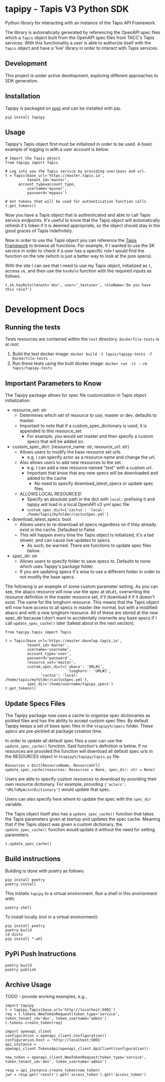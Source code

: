 # tapipy - Tapis V3 Python SDK

Python library for interacting with an instance of the Tapis API Framework.

The library is automatically generated by referencing the OpenAPI spec files which  a `Tapis` object built from the OpenAPI spec files from TACC's Tapis services. With this functionality a user is able to authorize itself with the `Tapis` object and have a 'live' library in order to interact with Tapis services.

## Development

This project is under active development, exploring different approaches to SDK generation.

## Installation
Tapipy is packaged on [pypi](https://pypi.org/project/tapipy/) and can be installed with pip.

```
pip install tapipy
```


## Usage
Tapipy's Tapis object first must be initialized in order to be used.
A basic example of logging in with a user account is below.

```
# Import the Tapis object
from tapipy import Tapis

# Log into you the Tapis service by providing user/pass and url.
t = Tapis(base_url='https://master.tapis.io',
          tenant_id='master',
	  account_type=account_type,
          username='myuser',
          password='mypass')
	  
# Get tokens that will be used for authentication function calls
t.get_tokens()
```

Now you have a Tapis object that is authenticated and able to call Tapis service endpoints. It's useful to know that the Tapis object will automatically refresh it's token if it is deemed appropriate, so the object should stay in the good graces of Tapis indefinitely.

Now in order to use the Tapis object you can reference the [Tapis Framework](https://tapis-project.github.io/live-docs/) to browse all functions. For example, if I wanted to use the SK service in order to check if a user has a specific role I would find the function on the site (which is just a better way to look at the json specs).

With the site I can see that I need to use my Tapis object, initialized as `t`, access `sk`, and then use the `hasRole` function with the required inputs as follows.
```
t.sk.hasRole(tenant='dev', user='_testuser', roleName='Do you have this role?')
```

# Development Docs
## Running the tests

Tests resources are contained within the `test` directory. `Dockerfile-tests` is at root.
1. Build the test docker image: `docker build -t tapis/tapipy-tests -f Dockerfile-tests .`
2. Run these tests using the built docker image: `docker run -it --rm  tapis/tapipy-tests`


## Important Parameters to Know

The Tapipy package allows for spec file customization in Tapis object initialization:
* resource_set: str 
	* Determines which set of resource to use, master or dev, defaults to master.
	* Important to note that if a custom_spec_dictionary is used, it is appended to this resource_set.
		* For example, you would set master and then specify a custom specs that will be added on.
* custom_spec_dict: {resource_name: str, resource_url: str}
	* Allows users to modify the base resource set urls.
		* e.g. I can specify actor as a resource name and change the url.
	* Also allows users to add new resources to the set.
		* e.g. I can add a new resource named "test" with a  custom url.
		* Important that know that any new specs will be downloaded and added to the cache
			* No need to specify download_latest_specs or update spec files.
	* ALLOWS LOCAL RESOURCES!
		* Specify an absolute path in the dict with `local:` prefixing it and tapipy will load in a local OpenAPI v3 yml spec file.
		* `custom_spec_dict={'cactus': 'local: /home/tapis/myfolder/cactusSpec.yml'}`
* download_latest_specs: bool
	* Allows users to re-download all specs regardless on if they already exist in the cache. Defaulted to False
	* This will happen every time the Tapis object is initialized, it's a tad slower, and can cause live updates to specs.
		* As such, be warned. There are functions to update spec files below.
* spec_dir: str
	* Allows users to specify folder to save specs to. Defaults to none which uses Tapipy's package folder.
	* If you are updating specs it's wise to use a different folder in order to not modify the base specs.

The following is an example of some custom parameter setting. As you can see, the abaco resource will now use the spec at `URL#1`, overwriting the resource definition in the master resource set, it'll download it if it doesn't exist. The same for the longhorn resource. This means that the Tapis object will now have access to all specs in master like normal, but with a modified abaco and with a new longhorn resource. All of these are stored at the new spec_dir because I don't want to accidentally overwrite any base specs if I call `update_spec_cache()` later (talked about in the next section).
```
from tapipy.tapis import Tapis

t = Tapis(base_url='https://master.develop.tapis.io',
          tenant_id='master',
          username='username',
          account_type='user',
          password='password',
          resource_set='master',
          custom_spec_dict={'abaco': 'URL#1',
                            'longhorn': 'URL#2',
			    'cactus': 'local: /home/tapis/myfolder/cactusSpec.yml'},
          spec_dir='/home/username/tapipy_specs')
t.get_tokens()
```

## Update Specs Files

The Tapipy package now uses a cache to organize spec dictionaries as pickled files and has the ability to accept custom spec files. By default Tapipy keeps a set of base spec files in the `%tapipy%/specs` folder. These specs are pre-pickled at package creation time.

In order to update all default spec files a user can use the `update_spec_cache()` function. Said function's definition is below. If no resources are provided the function will download all default spec urls in the RESOURCES object in `%tapipy%/tapipy/tapis.py` file.
```
Resources = Dict[ResourceName, ResourceUrl]
update_spec_cache(resources: Resources = None, spec_dir: str = None)
```
Users are able to specify custom resources to download by providing their own resource dictionary. For example, providing `{'actors': 'URLToMyActorDictionary'}` would update that spec.

Users can also specify here where to update the spec with the `spec_dir` variable.

The Tapis object itself also has a `update_spec_cache()` function that takes the Tapis parameters given at startup and updates the spec cache. Meaning that if the Tapis object was given a custom dictionary, the `update_spec_cache()` function would update it without the need for setting parameters.
```
t.update_spec_cache()
```

## Build instructions

Building is done with poetry as follows:
```
pip install poetry
poetry install
```
This installs `tapipy` to a virtual environment. Run a shell in this environment with:
```
poetry shell
```

To install locally (not in a virtual environment):
```
pip install poetry
poetry build
cd dists
pip install *.whl
```

## PyPi Push Instructions

```
poetry build
poetry publish
```

## Archive Usage
TODO - provide working examples, e.g., 
```
import tapipy
t = tapipy.Tapis(base_url='http://localhost:5001')
req = t.tokens.NewTokenRequest(token_type='service', token_tenant_id='dev', token_username='admin')
t.tokens.create_token(req)

import openapi_client
configuration = openapi_client.Configuration()
configuration.host = 'http://localhost:5001'
api_instance = openapi_client.TokensApi(openapi_client.ApiClient(configuration))

new_token = openapi_client.NewTokenRequest(token_type='service', token_tenant_id='dev', token_username='admin')

resp = api_instance.create_token(new_token)
jwt = resp.get('result').get('access_token').get('access_token')
```
